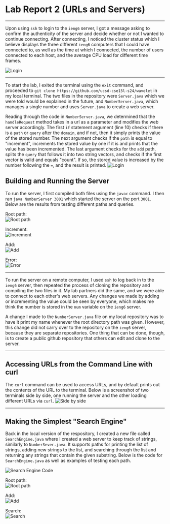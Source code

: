 # Lab Report 2 (URLs and Servers)
---
Upon using `ssh` to login to the `ieng6` server, I got a message asking to confirm the authenticity of the server and decide whether or not I wanted to continue connecting. After connecting, I noticed the cluster status which I believe displays the three different `ieng6` computers that I could have connected to, as well as the time at which I connected, the number of users connected to each host, and the average CPU load for different time frames.

![Login](/images/sshlogin.png)

---
To start the lab, I exited the terminal using the `exit` command, and proceeded to `git clone https://github.com/ucsd-cse15l-s24/wavelet` in my local terminal. The two files in the repository were 
`Server.java` which we were told would be explained in the future, and `NumberServer.java`, which manages a single number and uses `Server.java` to create a web server.  
  
Reading through the code in `NumberServer.java`, we determined that the `handleRequest` method takes in a url as a parameter and modifies the web server accordingly. The first `if` statement argument (line 10) checks if there is a `path` or `query` after the `domain`, and if not, then it simply prints the value of the stored number. The next argument checks if the `path` is equal to "increment", increments the stored value by one if it is and prints that the value has been incremented. The last argument checks for the `add` path, splits the `query` that follows it into two string vectors, and checks if the first vector is valid and equals "count". If so, the stored value is increased by the number following the `=`, and the result is printed.
![Login](/images/numberserver.png)

## Building and Running the Server
To run the server, I first compiled both files using the `javac` command. I then ran `java NumberServer 3001` which started the server on the port `3001`. Below are the results from testing different paths and queries.

Root path:  
![Root path](/images/rootdir.png)  
  
Increment:  
![Increment](/images/increment.png)  
  
Add:  
![Add](/images/add.png)  
  
Error:  
![Error](/images/error.png)  

---
To run the server on a remote computer, I used `ssh` to log back in to the `ieng6` server, then repeated the process of cloning the repository and compiling the two files in it. My lab partners did the same, and we were able to connect to each other's web servers. Any changes we made by adding or incrementing the value could be seen by everyone, which makes me think the number is stored in the 
`num` variable on the `ieng6` server.

A change I made to the `NumberServer.java` file on my local repository was to have it print my name whenever the root directory path was given. However, this change did not carry over to the repository on the `ieng6` server, because they are separate repositories. One thing that can be done, though, is to create a public github repository that others can edit and clone to the server.

---
## Accessing URLs from the Command Line with curl  
The `curl` command can be used to access URLs, and by default prints out the contents of the URL to the terminal. Below is a screenshot of two terminals side by side, one running the server and the other loading different URLs via `curl`.
![Side by side](/images/sidebyside.png)  

---
## Making the Simplest "Search Engine"  

Back in the local version of the respository, I created a new file called `SearchEngine.java` where I created a web server to keep track of strings, similarly to `NumberSever.java`. It supports paths for printing the list of strings, adding new strings to the list, and searching through the list and returning any strings that contain the given substring. Below is the code for `SearchEngine.java` as well as examples of testing each path.

![Search Engine Code](/images/searchengine.png)

Root path:  
![Root path](/images/default2.png)  

Add:  
![Add](/images/addapple.png)  
  
Search:  
![Search](/images/searchapp.png)  
